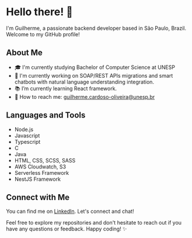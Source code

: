 # Hello there! 👋

I'm Guilherme, a passionate backend developer based in São Paulo, Brazil. Welcome to my GitHub profile!

## About Me

- 🎓 I'm currently studying Bachelor of Computer Science at UNESP
- 💼 I'm currently working on SOAP/REST APIs migrations and smart chatbots with natural language understanding integration.
- 📚 I’m currently learning React framework.
- 📧 How to reach me: guilherme.cardoso-oliveira@unesp.br

## Languages and Tools

- Node.js
- Javascript
- Typescript
- C
- Java
- HTML, CSS, SCSS, SASS
- AWS Cloudwatch, S3
- Serverless Framework
- NestJS Framework

## Connect with Me

You can find me on [LinkedIn](https://www.linkedin.com/in/guilher-me/). Let's connect and chat!

Feel free to explore my repositories and don't hesitate to reach out if you have any questions or feedback.
Happy coding! ✨
